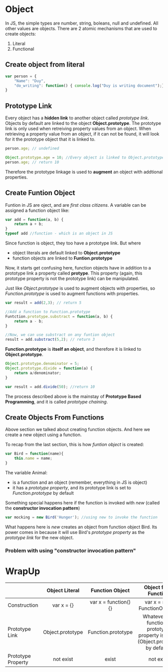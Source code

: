 

# Object

In JS, the simple types are number, string, boleans, null and undefined.
All other values are objects.
There are 2 atomic mechanisms that are used to create objects:
1. Literal
2. Functional

## Create object from literal
```javascript
var person = {
	"Name": "Duy",
	"do_writing": function() { console.log("Duy is writing document");}
}
```

## Prototype Link
Every object has a __hidden link__ to another object called *prototype link*. Objects by default are linked to the object **Object.prototype**.
The prototype link is only used when retreiving property values from an object.
When retrieving a property value from an object, if it can not be found, it will look for it the prototype object that it is linked to.
```javascript
person.age; // undefined

Object.prototype.age = 10; //Every object is linked to Object.prototype by default
person.age; // return 10
```
Therefore the prototype linkage is used to __augment__ an object with addtional properties.

## Create Funtion Object
Funtion in JS are oject, and are *first class citizens*. A variable can be assigned a function object like:
```javascript
var add = function(a, b) {
	return a + b;
}
typeof add //function - which is an object in JS
```
Since function is object, they too have a prototype link. But where 
- object literals are default linked to **Object.prototype**
- function objects are linked to **Funtion.prototype**

Now, it starts get confusing here, function objects have in addition to a prototype link a property called **protype**. This property (again, this prototype property is not the prototype link) can be manipulated.

Just like *Object.prototype* is used to augment objects with properties, so *Function.prototype* is used to augment functions with properties.

```javascript
var result = add(2,3); // return 5

//Add a function to Function.prototype
Funtction.prototype.substract = function(a, b) {
	return a - b;
}

//Now, we can use substract on any funtion object
result = add.substract(5,2); // return 3
```
**Function.prototype** is __itself an object__, and therefore it is linked to **Object.prototype**.
```javascript
Object.prototype.denominator = 5;
Object.prototype.divide = function(a) {
	return a/denominator;
}

var result = add.divide(50); //return 10
```
The process described above is the mainstay of  **__Prototype Based Programming__**, and it is called *prototype chaining*.

## Create Objects From Functions
Above section we talked about creating function objects.
And here we create a new object using a function.

To recap from the last section, this is how *funtion object* is created:
```javascript
var Bird = function(name){
    this.name = name;
}
```
The variable Animal:
- is a function and an object (remember, everything in JS is object)
- it has a *prototype property*, and its prototype link is set to *Function.prototype* by default

Something special happens here if the function is invoked with *new* (called the __constructor invocation pattern__)
```javascript
var mocking = new Bird('Hunger'); //using new to invoke the function
```
What happens here is *new* creates an object from function object Bird.
Its power comes in because it will use Bird's *prototype property* as the *prototype link* for the new object.

### Problem with using "constructor invocation pattern"

# WrapUp
| | Object Literal | Function Object | Object from Function |
| --- | :---: | :---: | :---: |
|Construction| var x = {} | var x = function(){} | var x = new FunctionObject() |
| Prototype Link | Object.prototype | Function.prototype | Whatever the function's prototype property is set to (Object.prototype by default) |
| Prototype Property | not exist | exist | not exist |
